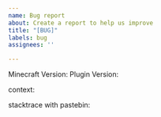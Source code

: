 ```yaml
---
name: Bug report
about: Create a report to help us improve
title: "[BUG]"
labels: bug
assignees: ''

---
```


Minecraft Version: 
Plugin Version: 

context: 

stacktrace with pastebin:
